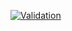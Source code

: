 [![Validation](https://github.com/midnattsol/terraform-lab/actions/workflows/validation.yml/badge.svg?branch=main&event=push)](https://github.com/apache/kafka/actions/workflows/ci.yml?query=event%3Apush+branch%3Amain)
